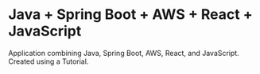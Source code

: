 # Java + Spring Boot + AWS + React + JavaScript
 Application combining Java, Spring Boot, AWS, React, and JavaScript. Created using a Tutorial.
